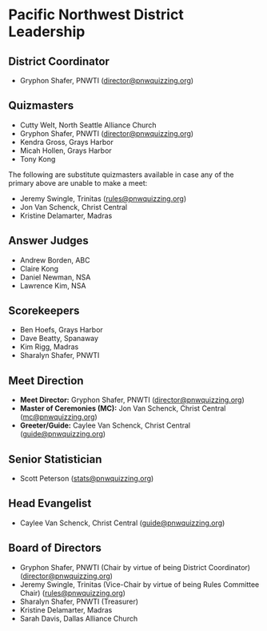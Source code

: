 # Pacific Northwest District Leadership

## District Coordinator

- Gryphon Shafer, PNWTI ([director@pnwquizzing.org](mailto:director@pnwquizzing.org))

## Quizmasters

- Cutty Welt, North Seattle Alliance Church
- Gryphon Shafer, PNWTI ([director@pnwquizzing.org](mailto:director@pnwquizzing.org))
- Kendra Gross, Grays Harbor
- Micah Hollen, Grays Harbor
- Tony Kong

The following are substitute quizmasters available in case any of the primary above are unable to make a meet:

- Jeremy Swingle, Trinitas ([rules@pnwquizzing.org](mailto:rules@pnwquizzing.org))
- Jon Van Schenck, Christ Central
- Kristine Delamarter, Madras

## Answer Judges

- Andrew Borden, ABC
- Claire Kong
- Daniel Newman, NSA
- Lawrence Kim, NSA

## Scorekeepers

- Ben Hoefs, Grays Harbor
- Dave Beatty, Spanaway
- Kim Rigg, Madras
- Sharalyn Shafer, PNWTI

## Meet Direction

- **Meet Director:** Gryphon Shafer, PNWTI ([director@pnwquizzing.org](mailto:director@pnwquizzing.org))
- **Master of Ceremonies (MC):** Jon Van Schenck, Christ Central ([mc@pnwquizzing.org](mailto:mc@pnwquizzing.org))
- **Greeter/Guide:** Caylee Van Schenck, Christ Central ([guide@pnwquizzing.org](mailto:guide@pnwquizzing.org))

## Senior Statistician

- Scott Peterson ([stats@pnwquizzing.org](mailto:stats@pnwquizzing.org))

## Head Evangelist

- Caylee Van Schenck, Christ Central ([guide@pnwquizzing.org](mailto:guide@pnwquizzing.org))

## Board of Directors

- Gryphon Shafer, PNWTI (Chair by virtue of being District Coordinator)
  ([director@pnwquizzing.org](mailto:director@pnwquizzing.org))
- Jeremy Swingle, Trinitas (Vice-Chair by virtue of being Rules Committee Chair)
  ([rules@pnwquizzing.org](mailto:rules@pnwquizzing.org))
- Sharalyn Shafer, PNWTI (Treasurer)
- Kristine Delamarter, Madras
- Sarah Davis, Dallas Alliance Church
